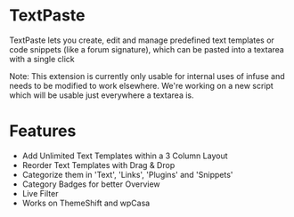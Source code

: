 TextPaste
=========

TextPaste lets you create, edit and manage predefined text templates or code snippets (like a forum signature), which can be pasted into a textarea with a single click

Note: This extension is currently only usable for internal uses of infuse and needs to be modified to work elsewhere. We're working on a new script which will be usable just everywhere a textarea is.

Features
=========

- Add Unlimited Text Templates within a 3 Column Layout
- Reorder Text Templates with Drag & Drop
- Categorize them in 'Text', 'Links', 'Plugins' and 'Snippets'
- Category Badges for better Overview
- Live Filter
- Works on ThemeShift and wpCasa
